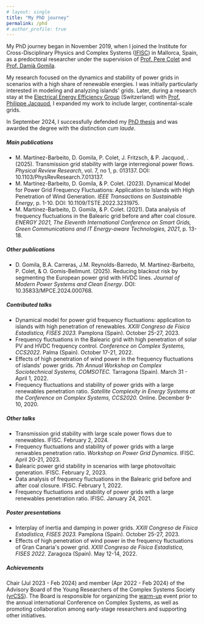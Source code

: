 ```yaml
---
# layout: single
title: "My PhD journey"
permalink: /phd
# author_profile: true
---
```


<!-- This is my PhD page: publications, talks, achievements -->

My PhD journey began in November 2019, when I joined the Institute for Cross-Disciplinary Physics and Complex Systems ([IFISC](https://ifisc.uib-csic.es/en/)) in Mallorca, Spain, as a predoctoral researcher under the supervision of [Prof. Pere Colet](https://scholar.google.es/citations?user=7BDoa9YAAAAJ&hl=es&oi=ao) and [Prof. Damià Gomila](https://scholar.google.es/citations?user=f1lvcgcAAAAJ&hl=es).

My research focused on the dynamics and stability of power grids in scenarios with a high share of renewable energies. I was initially particularly interested in modeling and analyzing islands' grids. Later, during a research stay at the [Electrical Energy Efficiency Group](https://etranselec.ch) (Switzerland) with [Prof. Philippe Jacquod](https://scholar.google.es/citations?user=LaIhRvEAAAAJ&hl=es&oi=ao), I expanded my work to include larger, continental-scale grids.

In September 2024, I successfully defended my [PhD thesis](https://ifisc.uib-csic.es/media/publications/publication/COFo6GcdQBmGDjL6RZW6_w.pdf) and was awarded the degree with the distinction <em>cum laude</em>.



<h5>Main publications</h5>
<ul>
 <li>
  M. Martínez-Barbeito, D. Gomila, P. Colet, J. Fritzsch, & P. Jacquod, . (2025). Transmission grid stability with large interregional power flows. <em>Physical Review Research</em>, vol. 7, no 1, p. 013137. DOI: 10.1103/PhysRevResearch.7.013137. <a href="https://journals.aps.org/prresearch/abstract/10.1103/PhysRevResearch.7.013137" class="far fa-file-alt"></a> 
  </li>
  <li>
  M. Martínez-Barbeito, D. Gomila, & P. Colet. (2023). Dynamical Model for Power Grid Frequency Fluctuations: Application to Islands with High Penetration of Wind Generation. <em>IEEE Transactions on Sustainable Energy</em>, p. 1-10. DOI: 10.1109/TSTE.2022.3231975. <a href="https://ieeexplore.ieee.org/document/10015191" class="far fa-file-alt"></a> 
  </li>
  <li>
  M. Martínez-Barbeito, D. Gomila, & P. Colet. (2021). Data analysis of frequency fluctuations in the Balearic grid before and after coal closure. <em>ENERGY 2021, The Eleventh International Conference on Smart Grids, Green Communications and IT Energy-aware Technologies, 2021</em>, p. 13-18. <a href="https://www.thinkmind.org/articles/energy_2021_2_10_38010.pdf" class="far fa-file-alt"></a> 
  </li>
</ul>


<h5>Other publications</h5>
<ul>
  <li>
  D. Gomila, B.A. Carreras, J.M. Reynolds-Barredo, M. Martínez-Barbeito, P. Colet, & O. Gomis-Bellmunt. (2025). Reducing blackout risk by segmenting the European power grid with HVDC lines. <em>Journal of Modern Power Systems and Clean Energy</em>. DOI: 10.35833/MPCE.2024.000768. <a href="https://ieeexplore.ieee.org/document/10944521" class="far fa-file-alt"></a> 
  </li>
</ul>


<h5>Contributed talks</h5>
<ul>
  <li> Dynamical model for power grid frequency fluctuations: application to islands with high penetration of renewables. <em>XXIII Congreso de Física Estadística, FISES 2023.</em> Pamplona (Spain). October 25-27, 2023. </li>
  <li> Frequency fluctuations in the Balearic grid with high penetration of solar PV and HVDC frequency control. <em>Conference on Complex Systems, CCS2022.</em> Palma (Spain). October 17-21, 2022. </li>
  <li> Effects of high penetration of wind power in the frequency fluctuations of islands' power grids. <em>7th Annual Workshop on Complex Sociotechnical Systems, COMSOTEC.</em> Tarragona (Spain). March 31 - April 1, 2022. </li>
  <li> Frequency fluctuations and stability of power grids with a large renewables penetration ratio. <em>Satellite Complexity in Energy Systems at the Conference on Complex Systems, CCS2020.</em> Online. December 9-10, 2020. </li>
</ul>

<h5>Other talks</h5>
<ul>
  <li> Transmission grid stability with large scale power flows due to renewables. IFISC. February 2, 2024.</li>
  <li> Frequency fluctuations and stability of power grids with a large renwables penetration ratio. <em>Workshop on Power Grid Dynamics</em>. IFISC. April 20-21, 2023.</li>
  <li> Balearic power grid stability in scenarios with large photovoltaic generation. IFISC. February 2, 2023. </li>
  <li> Data analysis of frequency fluctuations in the Balearic grid before and after coal closure. IFISC. February 1, 2022. </li>
  <li> Frequency fluctuations and stability of power grids with a large renewables penetration ratio. IFISC. January 24, 2021.</li>
</ul>

<h5>Poster presentations</h5>

<ul>
  <li> Interplay of inertia and damping in power grids. <em>XXIII Congreso de Física Estadística, FISES 2023.</em> Pamplona (Spain). October 25-27, 2023. </li>
  <li> Effects of high penetration of wind power in the frequency fluctuations of Gran Canaria's power grid. <em>XXIII Congreso de Física Estadística, FISES 2022.</em> Zaragoza (Spain). May 12-14, 2022. </li>
</ul>

<h5>Achievements</h5>

Chair (Jul 2023 - Feb 2024) and member (Apr 2022 - Feb 2024) of the Advisory Board of the Young Researchers of the Complex Systems Society ([yrCSS](https://yrcss.cssociety.org)). The Board is responsible for organizing the [warm-up](https://yrcss.cssociety.org/warm-up/) event prior to the annual international Conference on Complex Systems, as well as promoting collaboration among early-stage researchers and supporting other initiatives.